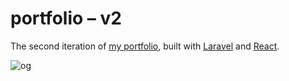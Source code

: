 # portfolio – v2

The second iteration of [my portfolio](https://pugs.ly/), built with [Laravel](https://laravel.com/) and [React](https://reactjs.org/).

![og](https://s3.eu-west-2.amazonaws.com/pugs.ly/img/og.png)
